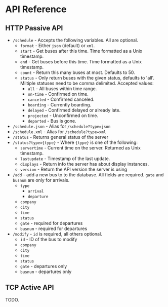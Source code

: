 # API Reference

## HTTP Passive API

- `/schedule` - Accepts the following variables. All are optional.
	- `format` - Either `json` (default) or `xml`.
	- `start` - Get buses after this time. Time formatted as a Unix timestamp.
	- `end` - Get buses before this time. Time formatted as a Unix timestamp.
	- `count` - Return this many buses at most.  Defaults to 50.
	- `status` - Only return buses with the given status, defaults to 'all'.  Miltiple statuses need to be comma delimited.  Accepted values:
		- `all` - All buses within time range.
		- `on-time` - Confirmed on time.
		- `canceled` - Confirmed canceled.
		- `boarding` - Currently boarding.
		- `delayed` - Confirmed delayed or already late.
		- `projected` - Unconfirmed on time.
		- `departed` - Bus is gone.
- `/schedule.json` - Alias for `/schedule?type=json`
- `/schedule.xml` - Alias for `/schedule?type=xml`
- `/status` - Returns general status of the server
- `/status?type={type}` - Where `{type}` is one of the following:
	- `servertime` - Current time on the server. Returned as Unix timestamp.
	- `lastupdate` - Timestamp of the last update.
	- `displays` - Return info the server has about display instances.
	- `version` - Return the API version the server is using
- `/add` - add a new bus to to the database.  All fields are required.  `gate` and `busnum` are only for arrivals.
	- `type`
		- `arrival`
		- `departure`
	- `company`
	- `city`
	- `time`
	- `status`
	- `gate` - required for departures
	- `busnum` - required for departures
- `/modify` - `id` is required, all others optional.
	- `id` - ID of the bus to modify
	- `company`
	- `city`
	- `time`
	- `status`
	- `gate` - departures only
	- `busnum` - departures only
	
## TCP Active API

TODO.
